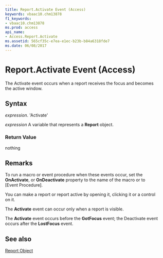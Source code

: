 ```yaml
---
title: Report.Activate Event (Access)
keywords: vbaac10.chm13878
f1_keywords:
- vbaac10.chm13878
ms.prod: access
api_name:
- Access.Report.Activate
ms.assetid: 565cf35c-e7ea-e1ec-b23b-b84a6318fde7
ms.date: 06/08/2017
---
```



# Report.Activate Event (Access)

The Activate event occurs when a report receives the focus and becomes the active window.


## Syntax

 _expression_. 'Activate'

 _expression_ A variable that represents a **Report** object.


### Return Value

nothing


## Remarks

To run a macro or event procedure when these events occur, set the  **OnActivate**, or **OnDeactivate** property to the name of the macro or to [Event Procedure].

You can make a report or report active by opening it, clicking it or a control on it.

The  **Activate** event can occur only when a report is visible.

The  **Activate** event occurs before the **GotFocus** event; the Deactivate event occurs after the **LostFocus** event.


## See also


[Report Object](Access.Report.md)

